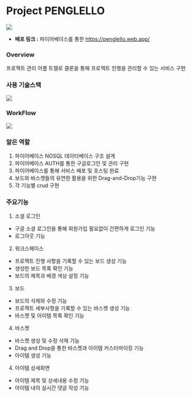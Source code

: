 # Project PENGLELLO

![](https://media.vlpt.us/images/luckychdl/post/7a94b350-6358-4b45-b834-bbcb2da7c4df/%E1%84%89%E1%85%B3%E1%84%8F%E1%85%B3%E1%84%85%E1%85%B5%E1%86%AB%E1%84%89%E1%85%A3%E1%86%BA%202021-09-25%20%E1%84%8B%E1%85%A9%E1%84%92%E1%85%AE%205.11.25.png)


- **배포 링크 :** 파이어베이스를 통한 https://penglello.web.app/

### Overview

프로젝트 관리 어플 트렐로 클론을 통해 프로젝트 진행을 관리할 수 있는 서비스 구현

### 사용 기술스택

![](https://media.vlpt.us/images/luckychdl/post/b884c73a-ac9c-4534-ad30-5e7bd668571f/%E1%84%89%E1%85%B3%E1%84%8F%E1%85%B3%E1%84%85%E1%85%B5%E1%86%AB%E1%84%89%E1%85%A3%E1%86%BA%202021-09-25%20%E1%84%8B%E1%85%A9%E1%84%92%E1%85%AE%206.01.49.png)

### WorkFlow

![](https://media.vlpt.us/images/luckychdl/post/c9ca496b-84af-4338-a075-c85adb1d4614/%E1%84%89%E1%85%B3%E1%84%8F%E1%85%B3%E1%84%85%E1%85%B5%E1%86%AB%E1%84%89%E1%85%A3%E1%86%BA%202021-09-25%20%E1%84%8B%E1%85%A9%E1%84%92%E1%85%AE%206.16.38.png)

### 맡은 역할
1. 파이어베이스 NOSQL 데이터베이스 구조 설계
2. 파이어베이스 AUTH를 통한 구글로그인 및 관리 구현
3. 파이어베이스를 통해 서비스 배포 및 호스팅 완료
4. 보드와 바스켓들의 유연한 활용을 위한 Drag-and-Drop기능 구현
5. 각 기능별 crud 구현


### 주요기능

1. 소셜 로그인

- 구글 소셜 로그인을 통해 회원가입 필요없이 간편하게 로그인 기능
- 로그아웃 기능

2. 워크스페이스

- 프로젝트 진행 사항을 기록할 수 있는 보드 생성 기능
- 생성한 보드 목록 확인 기능
- 보드의 제목과 배경 색상 설정 기능

3. 보드

- 보드의 삭제와 수정 기능
- 프로젝트 세부사항을 기록할 수 있는 바스켓 생성 기능
- 바스켓 및 아이템 목록 확인 기능

4. 바스켓

- 바스켓 생성 및 수정 삭제 기능
- Drag and Drop을 통한 바스켓과 아이템 커스터마이징 기능
- 아이템 생성 기능

4. 아이템 상세화면

- 아이템 제목 및 상세내용 수정 기능
- 아이템 내의 실시간 댓글 작성 기능
